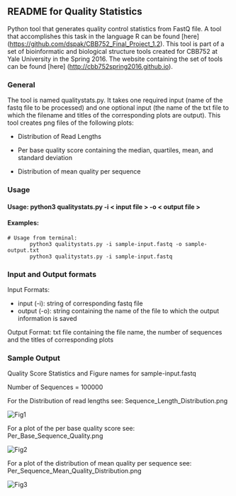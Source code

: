 **README for Quality Statistics**
---------------------------------------------------------------

Python tool that generates quality control statistics from FastQ file. A tool that accomplishes this task in the language R can be found [here] (https://github.com/dspak/CBB752_Final_Project_1.2). This tool is part of a set of bioinformatic and biological structure tools created for CBB752 at Yale University in the Spring 2016. The website containing the set of tools can be found [here] (http://cbb752spring2016.github.io).

### General
The tool is named qualitystats.py. It takes one required input (name of the fastq file to be processed) and one optional input (the name of the txt file to which the filename and titles of the corresponding plots are output).  This tool creates png files of the following plots:
  
  * Distribution of Read Lengths
  
  * Per base quality score containing the median, quartiles, mean, and standard deviation
  
  * Distribution of mean quality per sequence

### Usage
  
  #### Usage:      python3 qualitystats.py -i < input file > -o < output file >
  
  #### Examples:  
  ```{r NCBI_python, engine="python", highlight=TRUE}
  # Usage from terminal:
  	     python3 qualitystats.py -i sample-input.fastq -o sample-output.txt
         python3 qualitystats.py -i sample-input.fastq
  ```
  
### Input and Output formats
  
  Input Formats:	
  * input (-i): string of corresponding fastq file
  * output (-o): string containing the name of the file to which the output information is saved

  Output Format:	txt file containing the file name, the number of sequences and the titles of corresponding plots

### Sample Output

Quality Score Statistics and Figure names for sample-input.fastq

Number of Sequences = 100000

For the Distribution of read lengths see: Sequence_Length_Distribution.png

![Fig1](https://github.com/peter-mm-williams/CBB752_Final_Project_1.2/blob/master/Sequence_Length_Distribution.png)

For a plot of the per base quality score see: Per_Base_Sequence_Quality.png

![Fig2](https://github.com/peter-mm-williams/CBB752_Final_Project_1.2/blob/master/Per_Base_Sequence_Quality.png)

For a plot of the distribution of mean quality per sequence see: Per_Sequence_Mean_Quality_Distribution.png

![Fig3](https://github.com/peter-mm-williams/CBB752_Final_Project_1.2/blob/master/Per_Sequence_Mean_Quality_Distribution.png)

